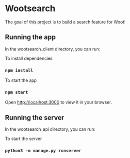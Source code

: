 # Wootsearch

The goal of this project is to build a search feature for Woot!


## Running the app

In the wootsearch_client directory, you can run:

To install dependencies
### `npm install`

To start the app
### `npm start`

Open [http://localhost:3000](http://localhost:3000) to view it in your browser.

## Running the server

In the wootsearch_api directory, you can run:

To start the server
### `python3 -m manage.py runserver`
